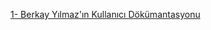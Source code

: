 [1- Berkay Yılmaz'ın Kullanıcı Dökümantasyonu](https://app.gitbook.com/o/iC9wnXV8CWWZ273xD6Hf/s/kIwhmcKIARosw7qBxwm4/)